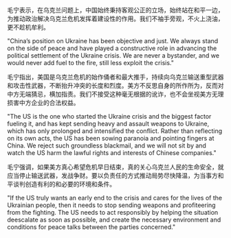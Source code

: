 毛宁表示，在乌克兰问题上，中国始终秉持客观公正的立场，始终站在和平一边，为推动政治解决乌克兰危机发挥着建设性的作用。我们不袖手旁观，不火上浇油，更不趁机牟利。

"China’s position on Ukraine has been objective and just. We always stand on the side of peace and have played a constructive role in advancing the political settlement of the Ukraine crisis. We are never a bystander, and we would never add fuel to the fire, still less exploit the crisis."

毛宁指出，美国是乌克兰危机的始作俑者和最大推手，持续向乌克兰输送重型武器和攻击性武器，不断抬升冲突的长度和烈度。美方不反思自身的所作所为，反而对中方无端猜忌，横加指责。我们不接受这种毫无根据的讹诈，也不会坐视美方无理损害中方企业的合法权益。

"The US is the one who started the Ukraine crisis and the biggest factor fueling it, and has kept sending heavy and assault weapons to Ukraine, which has only prolonged and intensified the conflict. Rather than reflecting on its own acts, the US has been sowing paranoia and pointing fingers at China. We reject such groundless blackmail, and we will not sit by and watch the US harm the lawful rights and interests of Chinese companies."

毛宁强调，如果美方真心希望危机早日结束，真的关心乌克兰人民的生命安全，就应当停止输送武器，发战争财。要以负责任的方式推动局势尽快降温，为当事方和平谈判创造有利的和必要的环境和条件。

"If the US truly wants an early end to the crisis and cares for the lives of the Ukrainian people, then it needs to stop sending weapons and profiteering from the fighting. The US needs to act responsibly by helping the situation deescalate as soon as possible, and create the necessary environment and conditions for peace talks between the parties concerned."